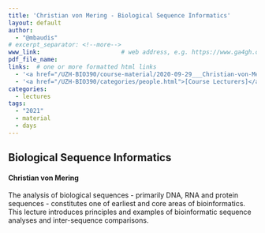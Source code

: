 ```yaml
---
title: 'Christian von Mering - Biological Sequence Informatics'
layout: default
author:
  - "@mbaudis"
# excerpt_separator: <!--more-->
www_link: 						# web address, e.g. https://www.ga4gh.org; auto-linked
pdf_file_name:
links:  # one or more formatted html links
  - '<a href="/UZH-BIO390/course-material/2020-09-29___Christian-von-Mering__Biological-Sequence-Informatics__UZH-BIO390-HS20-lecture-03.pdf" target="_blank">[2020 lecture slides]</a>'
  - '<a href="/UZH-BIO390/categories/people.html">[Course Lecturers]</a>'
categories:
  - lectures
tags:
  - "2021"
  - material
  - days
---
```


## Biological Sequence Informatics
#### Christian von Mering

The analysis of biological sequences - primarily DNA, RNA and protein sequences -
constitutes one of earliest and core areas of bioinformatics. This lecture introduces
principles and examples of bioinformatic sequence analyses and inter-sequence comparisons.
